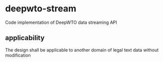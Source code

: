 # deepwto-stream
Code implementation of DeepWTO data streaming API

## applicability
The design shall be applicable to another domain of legal text data without modification
